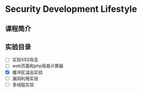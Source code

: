 # Security Development Lifestyle

## 课程简介

## 实验目录

* [ ] 实现XSS攻击
* [ ] web页面和php简易计算器
* [x] 缓冲区溢出实验
* [ ] 漏洞利用实验
* [ ] 多线程实验 